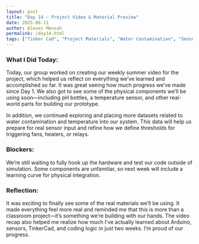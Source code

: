 ```yaml
---
layout: post
title: "Day 14 – Project Video & Material Preview"
date: 2025-06-11
author: Alexes Mensah
permalink: /day14.html
tags: ["Tinker Cad", "Project Materials", "Water Contamination", "Sensors", "Arduino", "Data"]
---
```


### What I Did Today:
Today, our group worked on creating our weekly summer video for the project, which helped us reflect on everything we’ve learned and accomplished so far. It was great seeing how much progress we’ve made since Day 1. We also got to see some of the physical components we’ll be using soon—including pH bottles, a temperature sensor, and other real-world parts for building our prototype.

In addition, we continued exploring and placing more datasets related to water contamination and temperature into our system. This data will help us prepare for real sensor input and refine how we define thresholds for triggering fans, heaters, or relays.

### Blockers:
We’re still waiting to fully hook up the hardware and test our code outside of simulation. Some components are unfamiliar, so next week will include a learning curve for physical integration.

### Reflection:
It was exciting to finally see some of the real materials we’ll be using. It made everything feel more real and reminded me that this is more than a classroom project—it’s something we’re building with our hands. The video recap also helped me realize how much I’ve actually learned about Arduino, sensors, TinkerCad, and coding logic in just two weeks. I’m proud of our progress.
